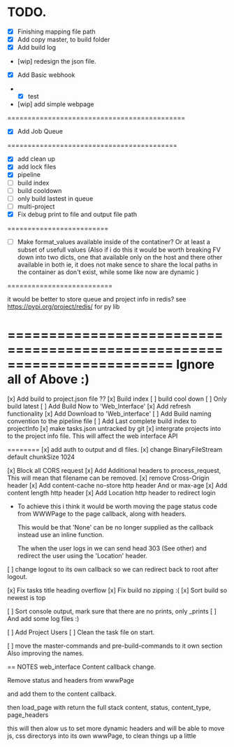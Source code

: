 # TODO.

- [x] Finishing mapping file path
- [x] Add copy master, to build folder
- [x] Add build log
- [wip] redesign the json file.

- [x] Add Basic webhook
- - [x] test 
- [wip] add simple webpage

============================================

- [x] Add Job Queue

==========================================
- [x] add clean up
- [x] add lock files
- [x] pipeline
- [ ] build index
- [ ] build cooldown
- [ ] only build lastest in queue
- [ ] multi-project
- [x] Fix debug print to file and output file path 

=========================

- [ ] Make format_values available inside of the contatiner?
      Or at least a subset of usefull values
      (Also if i do this it would be worth breaking FV down into two dicts,
       one that available only on the host and there other available in both
       ie, it does not make sence to share the local paths in the container
       as don't exist, while some like now are dynamic )

==========================

it would be better to store queue and project info in redis?
see https://pypi.org/project/redis/ for py lib

========================================================================
Ignore all of Above :)
========================================================================

[x] Add build to project.json file  ??
[x] Build index
[ ] build cool down
[ ] Only build latest
[ ] Add Build Now to 'Web_Interface'
[x] Add refresh functionality
[x] Add Download to 'Web_interface'
[ ] Add Build naming convention to the pipeline file
[ ] Add Last complete build index to projectInfo 
[x] make tasks.json untracked by git 
[x] intergrate projects into to the project info file.
    This will affect the web interface API  
    
========
[x] add auth to output and dl files.
[x] change BinaryFileStream default chunkSize 1024

[x] Block all CORS request 
[x] Add Additional headers to process_request,
    This will mean that filename can be removed.
[x] remove Cross-Origin header
[x] Add content-cache no-store http header 
    And or max-age
[x] Add content length http header
[x] Add Location http header to redirect login
  - To achieve this i think it would be worth moving the page status 
    code from WWWPage to the page callback, along with headers.
    
    This would be that 'None' can be no longer supplied as the callback
    instead use an inline function.
    
    The when the user logs in we can send head 303 (See other) and
    redirect the user using the 'Location' header.

[ ] change logout to its own callback so we can redirect back to root after logout. 

[x] Fix tasks title heading overflow
[x] Fix build no zipping :(
[x] Sort build so newest is top

[ ] Sort console output, mark sure that there are no prints, only _prints
[ ] And add some log files :)

[ ] Add Project Users
[ ] Clean the task file on start.

[ ] move the master-commands and pre-build-commands to it own section
    Also improving the names.
    
    
== NOTES web_interface Content callback change.

Remove
status and headers 
from wwwPage

and add them to the content callback.

then load_page with return the full stack
content, status, content_type, page_headers

this will then alow us to set more dynamic headers 
and will be able to move js, css directorys into its 
own wwwPage, to clean things up a little
